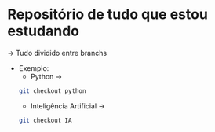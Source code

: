 # Repositório de tudo que estou estudando

-> Tudo dividido entre branchs
* Exemplo:
  *  Python ->
  ```bash
  git checkout python
  ```
  *  Inteligência Artificial -> 
  ```bash
  git checkout IA
  ```